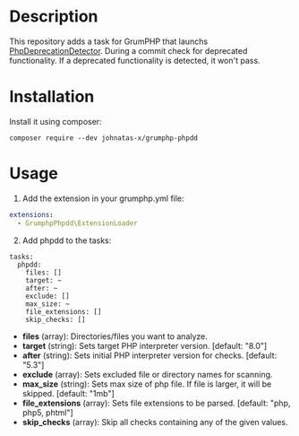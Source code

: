 # Description

This repository adds a task for GrumPHP that launchs [PhpDeprecationDetector](https://github.com/wapmorgan/PhpDeprecationDetector).
During a commit check for deprecated functionality. If a deprecated functionality is detected, it won't pass.


# Installation

Install it using composer:

```composer require --dev johnatas-x/grumphp-phpdd```


# Usage

1) Add the extension in your grumphp.yml file:
```yaml
extensions:
  - GrumphpPhpdd\ExtensionLoader
```

2) Add phpdd to the tasks:
```
tasks:
  phpdd:
    files: []
    target: ~
    after: ~
    exclude: []
    max_size: ~
    file_extensions: []
    skip_checks: []
```

- **files** (array): Directories/files you want to analyze.
- **target** (string): Sets target PHP interpreter version. [default: "8.0"]
- **after** (string): Sets initial PHP interpreter version for checks. [default: "5.3"]
- **exclude** (array): Sets excluded file or directory names for scanning.
- **max_size** (string): Sets max size of php file. If file is larger, it will be skipped. [default: "1mb"]
- **file_extensions** (array): Sets file extensions to be parsed. [default: "php, php5, phtml"]
- **skip_checks** (array): Skip all checks containing any of the given values.
